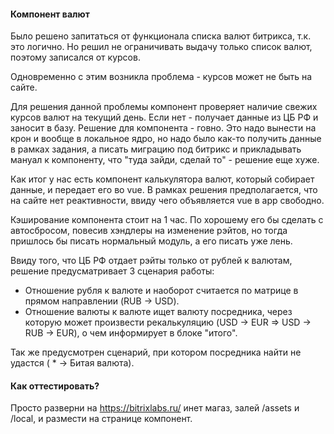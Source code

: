 #### Компонент валют
Было решено запитаться от функционала списка валют битрикса, т.к. это логично. Но решил не ограничивать выдачу только список валют, поэтому записался от курсов.

Одновременно с этим возникла проблема - курсов может не быть на сайте.

Для решения данной проблемы компонент проверяет наличие свежих курсов валют на текущий день. Если нет - получает данные из ЦБ РФ и заносит в базу. Решение для компонента - говно. Это надо вынести на крон и вообще в локальное ядро, но надо было как-то получить данные в рамках задания, а писать миграцию под битрикс и прикладывать мануал к компоненту, что "туда зайди, сделай то" - решение еще хуже.

Как итог у нас есть компонент калькулятора валют, который собирает данные, и передает его во vue. В рамках решения предполагается, что на сайте нет реактивности, ввиду чего объявляется vue в app свободно. 

Кэширование компонента стоит на 1 час. По хорошему его бы сделать с автосбросом, повесив хэндлеры на изменение рэйтов, но тогда пришлось бы писать нормальный модуль, а его писать уже лень.

Ввиду того, что ЦБ РФ отдает рэйты только от рублей к валютам, решение предусматривает 3 сценария работы:
+ Отношение рубля к валюте и наоборот считается по матрице в прямом направлении (RUB -> USD).
+ Отношение валюты к валюте ищет валюту посредника, через которую может произвести рекалькуляцию (USD -> EUR => USD -> RUB -> EUR), о чем информирует в блоке "итого".

Так же предусмотрен сценарий, при котором посредника найти не удастся ( * -> Битая валюта).

#### Как оттестировать?
Просто разверни на https://bitrixlabs.ru/ инет магаз, залей /assets и /local, и размести на странице компонент.
